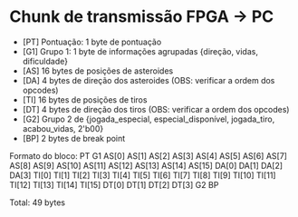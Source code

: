 # Chunk de transmissão FPGA -> PC 
- [PT] Pontuação: 1 byte de pontuação 
- [G1] Grupo 1: 1 byte de informações agrupadas {direção, vidas, dificuldade}
- [AS] 16 bytes de posições de asteroides
- [DA] 4 bytes de direção dos asteroides (OBS: verificar a ordem dos opcodes)
- [TI] 16 bytes de posições de tiros
- [DT] 4 bytes de direção dos tiros (OBS: verificar a ordem dos opcodes)
- [G2] Grupo 2 de {jogada_especial, especial_disponível,  jogada_tiro, acabou_vidas, 2'b00}
- [BP] 2 bytes de break point

Formato do bloco:
PT      G1      AS[0]  AS[1]  AS[2]   AS[3]   AS[4]   AS[5] 
AS[6]   AS[7]   AS[8]  AS[9]  AS[10]  AS[11]  AS[12]  AS[13] 
AS[14]  AS[15]  DA[0]  DA[1]  DA[2]   DA[3]   TI[0]   TI[1] 
TI[2]   TI[3]   TI[4]  TI[5]  TI[6]   TI[7]   TI[8]   TI[9]
TI[10]  TI[11]  TI[12] TI[13] TI[14]  TI[15]  DT[0]   DT[1] 
DT[2]   DT[3]   G2     BP

Total: 49 bytes